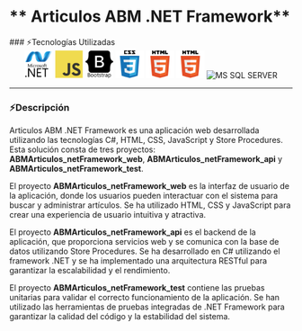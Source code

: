 # ** Articulos ABM .NET Framework**

<div class='container'>
### ⚡️Tecnologías Utilizadas

<center>
<img src='https://raw.githubusercontent.com/devicons/devicon/master/icons/dot-net/dot-net-original-wordmark.svg' width='50px' height='50px' alt='Microsoft .NET'>
<img src='https://raw.githubusercontent.com/devicons/devicon/master/icons/javascript/javascript-original.svg' width='50px' height='50px' alt='JavaScript'>
<img src='https://raw.githubusercontent.com/devicons/devicon/master/icons/bootstrap/bootstrap-plain-wordmark.svg' width='50px' height='50px' alt='Bootstrap'>
<img src='https://raw.githubusercontent.com/devicons/devicon/master/icons/css3/css3-original-wordmark.svg' width='50px' height='50px' alt='CSS3'>
<img src='https://raw.githubusercontent.com/devicons/devicon/master/icons/html5/html5-original-wordmark.svg' width='50px' height='50px' alt='HTML5'>
<img src='https://raw.githubusercontent.com/devicons/devicon/master/icons/html5/html5-original-wordmark.svg' width='50px' height='50px' alt='HTML5'>
<img src='https://camo.githubusercontent.com/276ce2dc21df385028f0f2c4d8315b616f8e2162a5c54f8acaae77edddadf13d/68747470733a2f2f6361696465766f66696369616c2e6769746875622e696f2f46465f526573756d652f6173736574732f69636f6e732f6d7373716c2f6d6963726f736f66742d73716c2d7365727665722e7376673f7261773d74727565' width='50px' height='50px' alt='MS SQL SERVER'>
</center>
</div>

---

<div class='container'>

### ⚡️Descripción

Articulos ABM .NET Framework es una aplicación web desarrollada utilizando las tecnologías C#, HTML, CSS, JavaScript y Store Procedures. Esta solución consta de tres proyectos: <strong>ABMArticulos_netFramework_web</strong>, <strong>ABMArticulos_netFramework_api</strong> y <strong>ABMArticulos_netFramework_test</strong>.

El proyecto <strong>ABMArticulos_netFramework_web</strong> es la interfaz de usuario de la aplicación, donde los usuarios pueden interactuar con el sistema para buscar y administrar artículos. Se ha utilizado HTML, CSS y JavaScript para crear una experiencia de usuario intuitiva y atractiva.

El proyecto <strong>ABMArticulos_netFramework_api</strong> es el backend de la aplicación, que proporciona servicios web y se comunica con la base de datos utilizando Store Procedures. Se ha desarrollado en C# utilizando el framework .NET y se ha implementado una arquitectura RESTful para garantizar la escalabilidad y el rendimiento.

El proyecto <strong>ABMArticulos_netFramework_test</strong> contiene las pruebas unitarias para validar el correcto funcionamiento de la aplicación. Se han utilizado las herramientas de pruebas integradas de .NET Framework para garantizar la calidad del código y la estabilidad del sistema.
</div>

